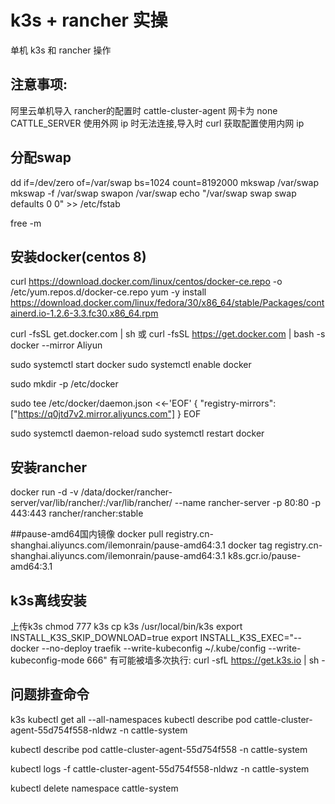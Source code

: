 # k3s + rancher 实操
单机 k3s 和 rancher 操作
## 注意事项:
阿里云单机导入 rancher的配置时 cattle-cluster-agent 网卡为 none CATTLE_SERVER 使用外网 ip 时无法连接,导入时 curl 获取配置使用内网 ip
## 分配swap
dd if=/dev/zero of=/var/swap bs=1024 count=8192000
mkswap /var/swap
mkswap -f /var/swap
swapon /var/swap
echo  "/var/swap swap swap defaults 0 0" >>  /etc/fstab

free -m

## 安装docker(centos 8)
curl https://download.docker.com/linux/centos/docker-ce.repo -o /etc/yum.repos.d/docker-ce.repo
yum -y install https://download.docker.com/linux/fedora/30/x86_64/stable/Packages/containerd.io-1.2.6-3.3.fc30.x86_64.rpm

curl -fsSL get.docker.com | sh
或
curl -fsSL https://get.docker.com | bash -s docker --mirror Aliyun

sudo systemctl start docker
sudo systemctl enable docker

sudo mkdir -p /etc/docker

sudo tee /etc/docker/daemon.json <<-'EOF'
{
  "registry-mirrors": ["https://q0jtd7v2.mirror.aliyuncs.com"]
}
EOF

sudo systemctl daemon-reload
sudo systemctl restart docker

## 安装rancher
docker run -d -v /data/docker/rancher-server/var/lib/rancher/:/var/lib/rancher/  --name rancher-server -p 80:80 -p 443:443 rancher/rancher:stable

##pause-amd64国内镜像
docker pull registry.cn-shanghai.aliyuncs.com/ilemonrain/pause-amd64:3.1
docker tag registry.cn-shanghai.aliyuncs.com/ilemonrain/pause-amd64:3.1 k8s.gcr.io/pause-amd64:3.1

## k3s离线安装

上传k3s
chmod 777 k3s
cp k3s /usr/local/bin/k3s
export INSTALL_K3S_SKIP_DOWNLOAD=true
export INSTALL_K3S_EXEC="--docker --no-deploy traefik --write-kubeconfig ~/.kube/config --write-kubeconfig-mode 666"
有可能被墙多次执行: curl -sfL https://get.k3s.io | sh -

## 问题排查命令
k3s kubectl get all --all-namespaces
kubectl describe pod cattle-cluster-agent-55d754f558-nldwz -n cattle-system

kubectl describe pod cattle-cluster-agent-55d754f558 -n cattle-system

kubectl logs -f cattle-cluster-agent-55d754f558-nldwz -n cattle-system

kubectl delete namespace cattle-system